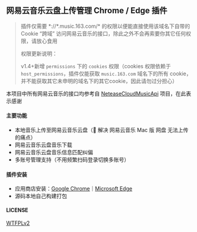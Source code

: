 ## 网易云音乐云盘上传管理 Chrome / Edge 插件

> 插件仅需要 \*://\*.music.163.com/\* 的权限以便能直接使用该域名下自带的 Cookie “跨域” 访问网易云音乐的接口，除此之外不会再索要你其它任何权限，请放心食用
>
> 权限更新说明：
>
> v1.4+新增 `permissions` 下的 `cookies` 权限（cookies 权限依赖于`host_permissions`，插件仅能获取 `music.163.com` 域名下的所有 cookie，并不能获取其它未申明的域名下的其它cookie，因此请勿过分担心）

本项目中所有网易云音乐的接口均参考自 [NeteaseCloudMusicApi](https://github.com/Binaryify/NeteaseCloudMusicApi) 项目，在此表示感谢



#### 主要功能

- 本地音乐上传至网易云音乐云盘（🌟 解决 网易云音乐 Mac 版 网盘 无法上传的痛点）
- 网易云音乐云盘音乐下载
- 网易云音乐云盘音乐信息匹配纠偏
- 多账号管理支持（不用频繁扫码登录切换多账号）


#### 插件安装

- 应用商店安装：[Google Chrome](https://chrome.google.com/webstore/detail/%E7%BD%91%E6%98%93%E4%BA%91%E9%9F%B3%E4%B9%90%E4%BA%91%E7%9B%98%E7%AE%A1%E7%90%86/gnfemfddeadngnfhcpbdhlgbbnokokcg)｜[Microsoft Edge](https://microsoftedge.microsoft.com/addons/detail/%E7%BD%91%E6%98%93%E4%BA%91%E9%9F%B3%E4%B9%90%E4%BA%91%E7%9B%98%E7%AE%A1%E7%90%86/ejngoibgpebbaodiaccaifkipoppaaff) 
- 源码本地自己构建打包


#### LICENSE

[WTFPLv2](LICENSE)